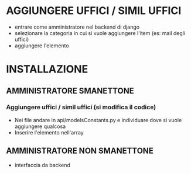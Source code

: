 # AGGIUNGERE UFFICI / SIMIL UFFICI
- entrare come amministratore nel backend di django
- selezionare la categoria in cui si vuole aggiungere l'item (es: mail degli uffici)
- aggiungere l'elemento



# INSTALLAZIONE

## AMMINISTRATORE SMANETTONE

### Aggiungere uffici / simil uffici (si modifica il codice)
- Nei file andare in api/modelsConstants.py e individuare dove si vuole aggiungere qualcosa
- Inserire l'elemento nell'array


## AMMINISTRATORE NON SMANETTONE
- interfaccia da backend